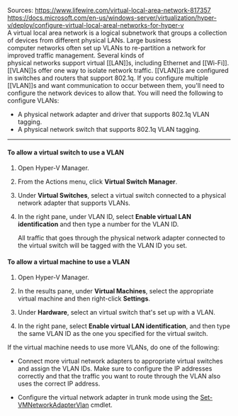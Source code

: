 Sources:
https://www.lifewire.com/virtual-local-area-network-817357
https://docs.microsoft.com/en-us/windows-server/virtualization/hyper-v/deploy/configure-virtual-local-areal-networks-for-hyper-v
\
A virtual local area network is a logical subnetwork that groups a collection of devices from different physical LANs. Large business computer networks often set up VLANs to re-partition a network for improved traffic management. Several kinds of physical networks support virtual [[LAN]]s, including Ethernet and [[Wi-Fi]].
\
[[VLAN]]s offer one way to isolate network traffic. [[VLAN]]s are configured in switches and routers that support 802.1q. If you configure multiple [[VLAN]]s and want communication to occur between them, you'll need to configure the network devices to allow that. You will need the following to configure VLANs:
-   A physical network adapter and driver that supports 802.1q VLAN tagging.
-   A physical network switch that supports 802.1q VLAN tagging.

---

#### To allow a virtual switch to use a VLAN

1.  Open Hyper-V Manager.
    
2.  From the Actions menu, click **Virtual Switch Manager**.
    
3.  Under **Virtual Switches**, select a virtual switch connected to a physical network adapter that supports VLANs.
    
4.  In the right pane, under VLAN ID, select **Enable virtual LAN identification** and then type a number for the VLAN ID.
    
    All traffic that goes through the physical network adapter connected to the virtual switch will be tagged with the VLAN ID you set.
    

#### [](https://docs.microsoft.com/en-us/windows-server/virtualization/hyper-v/deploy/configure-virtual-local-areal-networks-for-hyper-v#to-allow-a-virtual-machine-to-use-a-vlan)To allow a virtual machine to use a VLAN

1.  Open Hyper-V Manager.
    
2.  In the results pane, under **Virtual Machines**, select the appropriate virtual machine and then right-click **Settings**.
    
3.  Under **Hardware**, select an virtual switch that's set up with a VLAN.
    
4.  In the right pane, select **Enable virtual LAN identification**, and then type the same VLAN ID as the one you specified for the virtual switch.
    

If the virtual machine needs to use more VLANs, do one of the following:

-   Connect more virtual network adapters to appropriate virtual switches and assign the VLAN IDs. Make sure to configure the IP addresses correctly and that the traffic you want to route through the VLAN also uses the correct IP address.
    
-   Configure the virtual network adapter in trunk mode using the [Set-VMNetworkAdapterVlan](https://docs.microsoft.com/en-us/powershell/module/hyper-v/set-vmnetworkadaptervlan) cmdlet.
